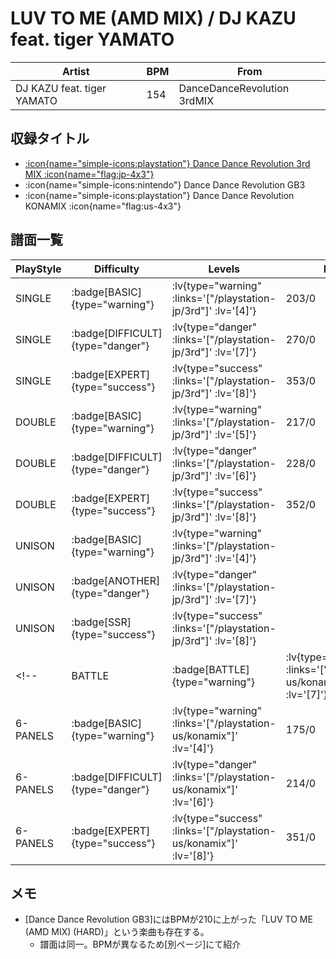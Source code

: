 # LUV TO ME (AMD MIX) / DJ KAZU feat. tiger YAMATO

|Artist|BPM|From|
|------|---|----|
|DJ KAZU feat. tiger YAMATO|154|DanceDanceRevolution 3rdMIX|

## 収録タイトル

- [:icon{name="simple-icons:playstation"} Dance Dance Revolution 3rd MIX :icon{name="flag:jp-4x3"}](/playstation-jp/3rd)
- :icon{name="simple-icons:nintendo"} Dance Dance Revolution GB3
- :icon{name="simple-icons:playstation"} Dance Dance Revolution KONAMIX :icon{name="flag:us-4x3"}

## 譜面一覧

|PlayStyle|Difficulty|Levels|Notes|Movie|
|---------|----------|------|-----|-----|
|SINGLE| :badge[BASIC]{type="warning"} | :lv{type="warning" :links='["/playstation-jp/3rd"]' :lv='[4]'} |203/0||
|SINGLE| :badge[DIFFICULT]{type="danger"} | :lv{type="danger" :links='["/playstation-jp/3rd"]' :lv='[7]'} |270/0||
|SINGLE| :badge[EXPERT]{type="success"} | :lv{type="success" :links='["/playstation-jp/3rd"]' :lv='[8]'} |353/0||
|DOUBLE| :badge[BASIC]{type="warning"} | :lv{type="warning" :links='["/playstation-jp/3rd"]' :lv='[5]'} |217/0||
|DOUBLE| :badge[DIFFICULT]{type="danger"} | :lv{type="danger" :links='["/playstation-jp/3rd"]' :lv='[6]'} |228/0||
|DOUBLE| :badge[EXPERT]{type="success"} | :lv{type="success" :links='["/playstation-jp/3rd"]' :lv='[8]'} |352/0||
|UNISON| :badge[BASIC]{type="warning"} | :lv{type="warning" :links='["/playstation-jp/3rd"]' :lv='[4]'} |||
|UNISON| :badge[ANOTHER]{type="danger"} | :lv{type="danger" :links='["/playstation-jp/3rd"]' :lv='[7]'} |||
|UNISON| :badge[SSR]{type="success"} | :lv{type="success" :links='["/playstation-jp/3rd"]' :lv='[8]'} |||
<!-- |BATTLE| :badge[BATTLE]{type="warning"} | :lv{type="warning" :links='["/playstation-us/konamix"]' :lv='[7]'} |||
|6-PANELS| :badge[BASIC]{type="warning"} | :lv{type="warning" :links='["/playstation-us/konamix"]' :lv='[4]'} |175/0||
|6-PANELS| :badge[DIFFICULT]{type="danger"} | :lv{type="danger" :links='["/playstation-us/konamix"]' :lv='[6]'} |214/0||
|6-PANELS| :badge[EXPERT]{type="success"} | :lv{type="success" :links='["/playstation-us/konamix"]' :lv='[8]'} |351/0|| -->

## メモ

- [Dance Dance Revolution GB3]にはBPMが210に上がった「LUV TO ME (AMD MIX) (HARD)」という楽曲も存在する。
  - 譜面は同一。BPMが異なるため[別ページ]にて紹介
